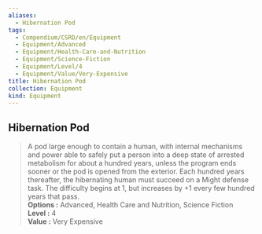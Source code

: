 ```yaml
---
aliases:
  - Hibernation Pod
tags:
  - Compendium/CSRD/en/Equipment
  - Equipment/Advanced
  - Equipment/Health-Care-and-Nutrition
  - Equipment/Science-Fiction
  - Equipment/Level/4
  - Equipment/Value/Very-Expensive
title: Hibernation Pod
collection: Equipment
kind: Equipment
---
```

## Hibernation Pod  
  
>A pod large enough to contain a human, with internal mechanisms and power able to safely put a person into a deep state of arrested metabolism for about a hundred years, unless the program ends sooner or the pod is opened from the exterior. Each hundred years thereafter, the hibernating human must succeed on a Might defense task. The difficulty begins at 1, but increases by +1 every few hundred years that pass.  
> **Options :** Advanced, Health Care and Nutrition, Science Fiction  
> **Level :** 4  
> **Value :** Very Expensive